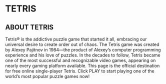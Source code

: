 # TETRIS
## ABOUT TETRIS
Tetris® is the addictive puzzle game that started it all, embracing our universal desire to create order out of chaos. The Tetris game was created by Alexey Pajitnov in 1984—the product of Alexey’s computer programming experience and his love of puzzles. In the decades to follow, Tetris became one of the most successful and recognizable video games, appearing on nearly every gaming platform available. This page is the official destination for free online single-player Tetris. Click PLAY to start playing one of the world’s most popular puzzle games now!
